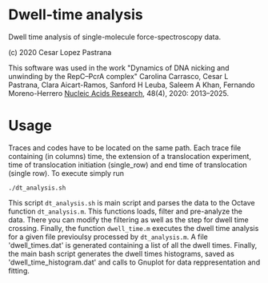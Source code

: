 # Dwell-time analysis
Dwell time analysis of single-molecule force-spectroscopy data.

(c) 2020 Cesar Lopez Pastrana

This software was used in the work "Dynamics of DNA nicking and unwinding by the RepC–PcrA complex" Carolina Carrasco, Cesar L Pastrana, Clara Aicart-Ramos, Sanford H Leuba, Saleem A Khan, Fernando Moreno-Herrero [Nucleic Acids Research](https://academic.oup.com/nar/article/48/4/2013/5701458), 48(4), 2020:  2013–2025.


# Usage

Traces and codes have to be located on the same path. Each trace file containing (in columns) time, the extension of a translocation experiment, time of translocation initiation (single_row) and end time of translocation (single row). To execute simply run
```
./dt_analysis.sh
```
This script `dt_analysis.sh` is main script and parses the data to the Octave function `dt_analysis.m`. This functions loads, filter and pre-analyze the data. There you can modify the filtering as well as the step for dwell time crossing. Finally, the function `dwell_time.m` executes the dwell time analysis for a given file previoulsy processed by `dt_analysis.m`. A file 'dwell_times.dat' is generated containing a list of all the dwell times. Finally, the main bash script generates the dwell times histograms, saved as 'dwell_time_histogram.dat' and calls to Gnuplot for data reppresentation and fitting.
